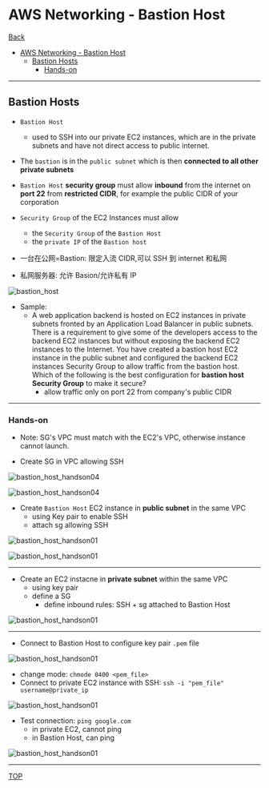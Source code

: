 # AWS Networking - Bastion Host

[Back](../index.md)

- [AWS Networking - Bastion Host](#aws-networking---bastion-host)
  - [Bastion Hosts](#bastion-hosts)
    - [Hands-on](#hands-on)

---

## Bastion Hosts

- `Bastion Host`
  - used to SSH into our private EC2 instances, which are in the private subnets and have not direct access to public internet.
- The `bastion` is in the `public subnet` which is then **connected to all other private subnets**

- `Bastion Host` **security group** must allow **inbound** from the internet on **port 22** from **restricted CIDR**, for example the public CIDR of your corporation

- `Security Group` of the EC2 Instances must allow

  - the `Security Group` of the `Bastion Host`
  - the `private IP` of the `Bastion host`

- 一台在公网=Bastion: 限定入流 CIDR,可以 SSH 到 internet 和私网
- 私网服务器: 允许 Basion/允许私有 IP

![bastion_host](./pic/bastion_host.png)

- Sample:
  - A web application backend is hosted on EC2 instances in private subnets fronted by an Application Load Balancer in public subnets. There is a requirement to give some of the developers access to the backend EC2 instances but without exposing the backend EC2 instances to the Internet. You have created a bastion host EC2 instance in the public subnet and configured the backend EC2 instances Security Group to allow traffic from the bastion host. Which of the following is the best configuration for **bastion host Security Group** to make it secure?
    - allow traffic only on port 22 from company's public CIDR

---

### Hands-on

- Note: SG's VPC must match with the EC2's VPC, otherwise instance cannot launch.

- Create SG in VPC allowing SSH

![bastion_host_handson04](./pic/bastion_host_handson04.png)

![bastion_host_handson04](./pic/bastion_host_handson05.png)

- Create `Bastion Host` EC2 instance in **public subnet** in the same VPC
  - using Key pair to enable SSH
  - attach sg allowing SSH

![bastion_host_handson01](./pic/bastion_host_handson01.png)

![bastion_host_handson01](./pic/bastion_host_handson06.png)

---

- Create an EC2 instacne in **private subnet** within the same VPC
  - using key pair
  - define a SG
    - define inbound rules: SSH + sg attached to Bastion Host

![bastion_host_handson01](./pic/bastion_host_handson08.png)

---

- Connect to Bastion Host to configure key pair `.pem` file

![bastion_host_handson01](./pic/bastion_host_handson09.png)

- change mode: `chmode 0400 <pem_file>`
- Connect to private EC2 instance with SSH: `ssh -i "pem_file" username@private_ip`

![bastion_host_handson01](./pic/bastion_host_handson10.png)

- Test connection: `ping google.com`
  - in private EC2, cannot ping
  - in Bastion Host, can ping

![bastion_host_handson01](./pic/bastion_host_handson11.png)

---

[TOP](#aws-networking---bastion-host)

